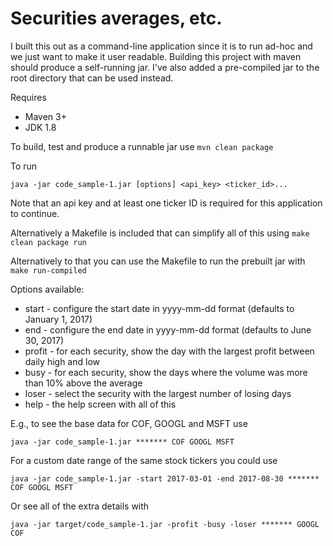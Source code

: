 # Securities averages, etc.

I built this out as a command-line application since it is to run ad-hoc
and we just want to make it user readable. Building this project with maven
should produce a self-running jar. I've also added a pre-compiled jar to the 
root directory that can be used instead.

Requires
* Maven 3+
* JDK 1.8

To build, test and produce a runnable jar use `mvn clean package`

To run 

    java -jar code_sample-1.jar [options] <api_key> <ticker_id>...

Note that an api key and at least one ticker ID is required for this application to continue.

Alternatively a Makefile is included that can simplify all of this using `make clean package run`

Alternatively to that you can use the Makefile to run the prebuilt jar with `make run-compiled`

Options available:

* start - configure the start date in yyyy-mm-dd format (defaults to January 1, 2017)
* end - configure the end date in yyyy-mm-dd format (defaults to June 30, 2017)
* profit - for each security, show the day with the largest profit between daily high and low
* busy - for each security, show the days where the volume was more than 10% above the average
* loser - select the security with the largest number of losing days
* help - the help screen with all of this

E.g., to see the base data for COF, GOOGL and MSFT use

    java -jar code_sample-1.jar ******* COF GOOGL MSFT
    
For a custom date range of the same stock tickers you could use 

    java -jar code_sample-1.jar -start 2017-03-01 -end 2017-08-30 ******* COF GOOGL MSFT
    
Or see all of the extra details with

    java -jar target/code_sample-1.jar -profit -busy -loser ******* GOOGL COF